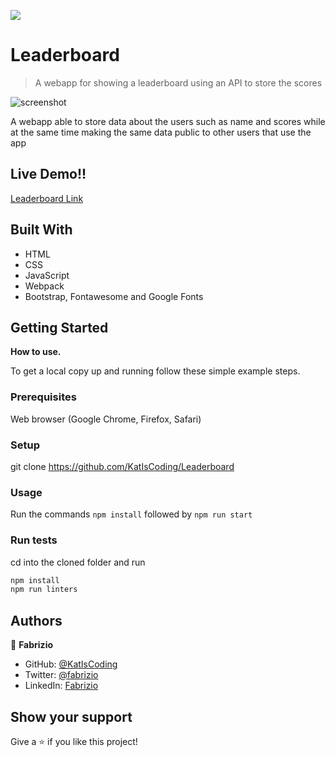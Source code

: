 ![](https://img.shields.io/badge/Microverse-blueviolet)

# Leaderboard

> A webapp for showing a leaderboard using an API to store the scores

![screenshot](https://cdn.discordapp.com/attachments/637141086334222369/895954302575726602/unknown.png)

A webapp able to store data about the users such as name and scores while at the same time making the same data public to other users that use the app


## Live Demo!!
[Leaderboard Link](https://katiscoding.github.io/Leaderboard/dist/)

## Built With

- HTML
- CSS
- JavaScript
- Webpack
- Bootstrap, Fontawesome and Google Fonts 

## Getting Started

**How to use.**

To get a local copy up and running follow these simple example steps.

### Prerequisites
Web browser (Google Chrome, Firefox, Safari)
### Setup
git clone https://github.com/KatIsCoding/Leaderboard
### Usage
Run the commands `npm install` followed by `npm run start`
### Run tests
cd into the cloned folder and run 
```bash
npm install
npm run linters
```
## Authors

👤 **Fabrizio**

- GitHub: [@KatIsCoding](https://github.com/KatIsCoding)
- Twitter: [@fabrizio](https://twitter.com/fabriziogr211)
- LinkedIn: [Fabrizio](https://www.linkedin.com/in/fabrizio-gomez-6a00801a3/)

## Show your support

Give a ⭐️ if you like this project!

